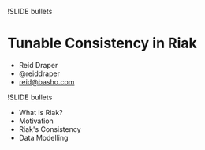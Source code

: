!SLIDE bullets

# Tunable Consistency in Riak #

* Reid Draper
* @reiddraper
* reid@basho.com

!SLIDE bullets

* What is Riak?
* Motivation
* Riak's Consistency
* Data Modelling
